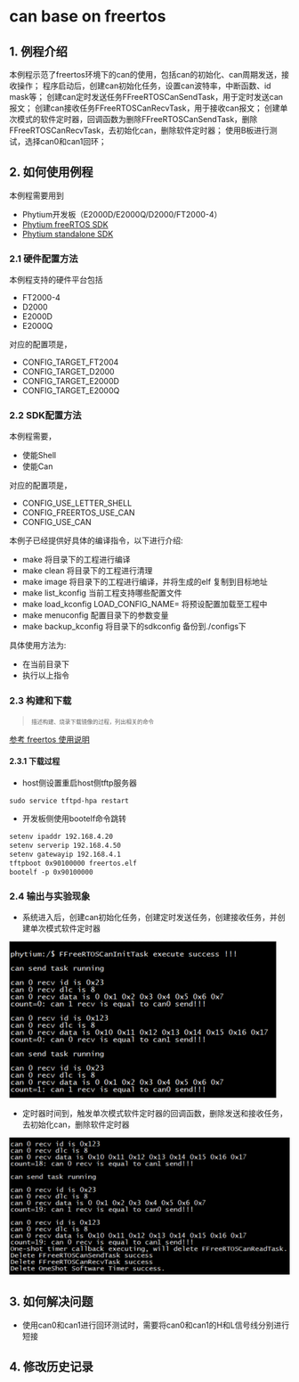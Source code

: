 # can base on freertos

## 1. 例程介绍

本例程示范了freertos环境下的can的使用，包括can的初始化、can周期发送，接收操作；
程序启动后，创建can初始化任务，设置can波特率，中断函数、id mask等；
创建can定时发送任务FFreeRTOSCanSendTask，用于定时发送can报文；
创建can接收任务FFreeRTOSCanRecvTask，用于接收can报文；
创建单次模式的软件定时器，回调函数为删除FFreeRTOSCanSendTask，删除FFreeRTOSCanRecvTask，去初始化can，删除软件定时器；
使用B板进行测试，选择can0和can1回环；

## 2. 如何使用例程

本例程需要用到
- Phytium开发板（E2000D/E2000Q/D2000/FT2000-4）
- [Phytium freeRTOS SDK](https://gitee.com/phytium_embedded/phytium-free-rtos-sdk)
- [Phytium standalone SDK](https://gitee.com/phytium_embedded/phytium-standalone-sdk)
### 2.1 硬件配置方法

本例程支持的硬件平台包括

- FT2000-4
- D2000
- E2000D
- E2000Q

对应的配置项是，

- CONFIG_TARGET_FT2004
- CONFIG_TARGET_D2000
- CONFIG_TARGET_E2000D
- CONFIG_TARGET_E2000Q

### 2.2 SDK配置方法

本例程需要，

- 使能Shell
- 使能Can

对应的配置项是，

- CONFIG_USE_LETTER_SHELL
- CONFIG_FREERTOS_USE_CAN
- CONFIG_USE_CAN

本例子已经提供好具体的编译指令，以下进行介绍:
- make 将目录下的工程进行编译
- make clean  将目录下的工程进行清理
- make image   将目录下的工程进行编译，并将生成的elf 复制到目标地址
- make list_kconfig 当前工程支持哪些配置文件
- make load_kconfig LOAD_CONFIG_NAME=<kconfig configuration files>  将预设配置加载至工程中
- make menuconfig   配置目录下的参数变量
- make backup_kconfig 将目录下的sdkconfig 备份到./configs下

具体使用方法为:
- 在当前目录下
- 执行以上指令

### 2.3 构建和下载

><font size="1">描述构建、烧录下载镜像的过程，列出相关的命令</font><br />

[参考 freertos 使用说明](../../../docs/reference/usr/usage.md)

#### 2.3.1 下载过程

- host侧设置重启host侧tftp服务器
```
sudo service tftpd-hpa restart
```

- 开发板侧使用bootelf命令跳转
```
setenv ipaddr 192.168.4.20  
setenv serverip 192.168.4.50 
setenv gatewayip 192.168.4.1 
tftpboot 0x90100000 freertos.elf
bootelf -p 0x90100000
```

### 2.4 输出与实验现象

- 系统进入后，创建can初始化任务，创建定时发送任务，创建接收任务，并创建单次模式软件定时器

![create](./figs/create.png)

- 定时器时间到，触发单次模式软件定时器的回调函数，删除发送和接收任务，去初始化can，删除软件定时器

![delete](./figs/delete.png)

## 3. 如何解决问题

- 使用can0和can1进行回环测试时，需要将can0和can1的H和L信号线分别进行短接

## 4. 修改历史记录




